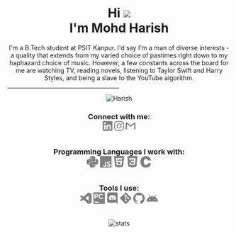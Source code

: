 <h1 align="center">Hi <img src="https://media.giphy.com/media/hvRJCLFzcasrR4ia7z/giphy.gif" width="30px"><br> I'm Mohd Harish</h1>
<p align="center">I'm a B.Tech student at PSIT Kanpur. I'd say I'm a man of diverse interests - a quality that extends from my varied choice of pastimes right down to my haphazard choice of music. However, a few constants across the board for me are watching TV, reading novels, listening to Taylor Swift and Harry Styles, and being a slave to the YouTube algorithm. 
</p>

<hr style="width:50%;text-align:left;margin-left:0">
<p align = "center"> <img  title="Harish" alt="Harish" width="400" src="https://media0.giphy.com/media/qgQUggAC3Pfv687qPC/giphy.gif" /> </p>

<h3 align = "center">
Connect with me: <br>
<a href="https://www.linkedin.com/in/harish-mohd-7177b622b/"><img align="center" title="LinkedIn - Harish" alt="LinkedIn" width="22px" src="./logos/linkedin.svg" /></a>
<a href="https://www.instagram.com/therealharish/"><img align="center" title="Instagram - Harish" alt="Instagram" width="22px" src="./logos/instagram.svg" /></a>
<a href="mailto:harishaa827@gmail.com"><img align="center" title="Mail - Harish" alt="Mail" width="22px" src="./logos/gmail.svg" /></a>

<br>
<br>
  
Programming Languages I work with: <br>
<img align="center" title="Python" alt="python" width="26px" src="./logos/python.svg" />
<img align="center" title="Javascript" alt="Javascript" width="26px" src="./logos/javascript.svg" />
<img align="center" title="HTML5" alt="HTML5" width="26px" src="./logos/html5.svg" />
<img align="center" title="CSS3" alt="CSS3" width="26px" src="./logos/css3.svg" />
<img align="center" title="C" alt="C" width="26px" src="./logos/c.svg" />
  
<br>
Tools I use: <br>
<img align="center" title="Visual Studio Code" alt="Visual Studio Code" width="26px" src="./logos/visualstudiocode.svg" />
<img align="center" title="JetBrains PyCharm" alt="JetBrains PyCharm" width="26px" src="./logos/pycharm.svg" />
<img align="center" title="Discord" alt="Discord" width="26px" src="./logos/discord.svg" />
<img align="center" title="Git" alt="Git" width="26px" src="./logos/git.svg" />
<img align="center" title="GitHub" alt="GitHub" width="26px" src="./logos/github.svg" />
<img align="center" title="Android" alt="Android" width="26px" src="./logos/android.svg" />
</h3>
<br>
<div align = "center">
<img align="center" title="stats" alt="stats" src="https://github-readme-stats.vercel.app/api?username=therealharish" />
</div>
